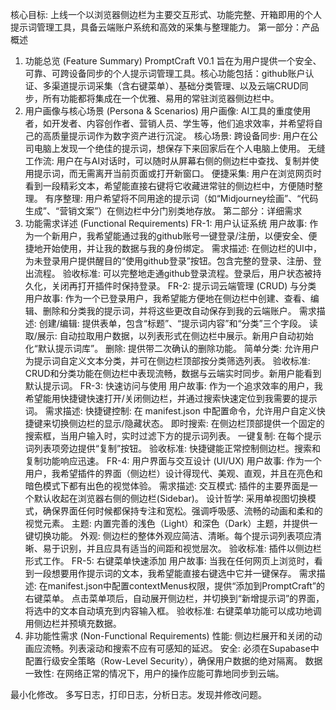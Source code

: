 核心目标: 上线一个以浏览器侧边栏为主要交互形式、功能完整、开箱即用的个人提示词管理工具，具备云端账户系统和高效的采集与整理能力。
第一部分：产品概述
1. 功能总览 (Feature Summary)
PromptCraft V0.1 旨在为用户提供一个安全、可靠、可跨设备同步的个人提示词管理工具。核心功能包括：github账户认证、多渠道提示词采集（含右键菜单）、基础分类管理、以及云端CRUD同步，所有功能都将集成在一个优雅、易用的常驻浏览器侧边栏中。
2. 用户画像与核心场景 (Persona & Scenarios)
用户画像: AI工具的重度使用者，如开发者、内容创作者、营销人员、学生等，他们追求效率，并希望将自己的高质量提示词作为数字资产进行沉淀。
核心场景:
跨设备同步: 用户在公司电脑上发现一个绝佳的提示词，想保存下来回家后在个人电脑上使用。
无缝工作流: 用户在与AI对话时，可以随时从屏幕右侧的侧边栏中查找、复制并使用提示词，而无需离开当前页面或打开新窗口。
便捷采集: 用户在浏览网页时看到一段精彩文本，希望能直接右键将它收藏进常驻的侧边栏中，方便随时整理。
有序整理: 用户希望将不同用途的提示词（如“Midjourney绘画”、“代码生成”、“营销文案”）在侧边栏中分门别类地存放。
第二部分：详细需求
3. 功能需求详述 (Functional Requirements)
FR-1: 用户认证系统
用户故事: 作为一个新用户，我希望能通过我的github账号一键登录/注册，以便安全、便捷地开始使用，并让我的数据与我的身份绑定。
需求描述: 在侧边栏的UI中，为未登录用户提供醒目的“使用github登录”按钮。包含完整的登录、注册、登出流程。
验收标准: 可以完整地走通github登录流程。登录后，用户状态被持久化，关闭再打开插件时保持登录。
FR-2: 提示词云端管理 (CRUD) 与分类
用户故事: 作为一个已登录用户，我希望能方便地在侧边栏中创建、查看、编辑、删除和分类我的提示词，并将这些更改自动保存到我的云端账户。
需求描述:
创建/编辑: 提供表单，包含“标题”、“提示词内容”和“分类”三个字段。
读取/展示: 自动拉取用户数据，以列表形式在侧边栏中展示。新用户自动初始化“默认提示词库”。
删除: 提供带二次确认的删除功能。
简单分类: 允许用户为提示词自定义文本分类，并可在侧边栏顶部按分类筛选列表。
验收标准: CRUD和分类功能在侧边栏中表现流畅，数据与云端实时同步。新用户能看到默认提示词。
FR-3: 快速访问与使用
用户故事: 作为一个追求效率的用户，我希望能用快捷键快速打开/关闭侧边栏，并通过搜索快速定位到我需要的提示词。
需求描述:
快捷键控制: 在 manifest.json 中配置命令，允许用户自定义快捷键来切换侧边栏的显示/隐藏状态。
即时搜索: 在侧边栏顶部提供一个固定的搜索框，当用户输入时，实时过滤下方的提示词列表。
一键复制: 在每个提示词列表项旁边提供“复制”按钮。
验收标准: 快捷键能正常控制侧边栏。搜索和复制功能响应迅速。
FR-4: 用户界面与交互设计 (UI/UX)
用户故事: 作为一个用户，我希望插件的界面（侧边栏）设计得现代、美观、直观，并且在亮色和暗色模式下都有出色的视觉体验。
需求描述:
交互模式: 插件的主要界面是一个默认收起在浏览器右侧的侧边栏(Sidebar)。
设计哲学: 采用单视图切换模式，确保界面任何时候都保持专注和宽松。强调呼吸感、流畅的动画和柔和的视觉元素。
主题: 内置完善的浅色（Light）和深色（Dark）主题，并提供一键切换功能。
外观: 侧边栏的整体外观应简洁、清晰。每个提示词列表项应清晰、易于识别，并且应具有适当的间距和视觉层次。
验收标准: 插件以侧边栏形式工作。
FR-5: 右键菜单快速添加
用户故事: 当我在任何网页上浏览时，看到一段想要用作提示词的文本，我希望能直接右键选中它并一键保存。
需求描述:
在manifest.json中配置contextMenus权限，提供“添加到PromptCraft”的右键菜单。
点击菜单项后，自动展开侧边栏，并切换到“新增提示词”的界面，将选中的文本自动填充到内容输入框。
验收标准: 右键菜单功能可以成功地调用侧边栏并预填充数据。
4. 非功能性需求 (Non-Functional Requirements)
性能: 侧边栏展开和关闭的动画应流畅。列表滚动和搜索不应有可感知的延迟。
安全: 必须在Supabase中配置行级安全策略（Row-Level Security），确保用户数据的绝对隔离。
数据一致性: 在网络正常的情况下，用户的操作应能可靠地同步到云端。

最小化修改。
多写日志，打印日志，分析日志。发现并修改问题。